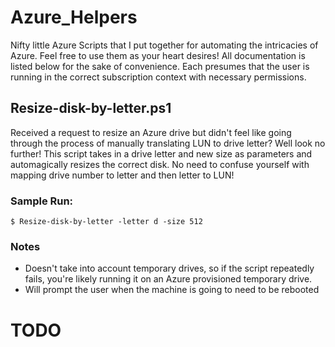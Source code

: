 # Azure_Helpers
Nifty little Azure Scripts that I put together for automating the intricacies of Azure. Feel free to use them as your heart desires! All documentation is listed below for the sake of convenience. Each presumes that the user is running in the correct subscription context with necessary permissions.

## Resize-disk-by-letter.ps1
Received a request to resize an Azure drive but didn't feel like going through the process of manually translating LUN to drive letter? Well look no further! This script takes in a drive letter and new size as parameters and automagically resizes the correct disk. No need to confuse yourself with mapping drive number to letter and then letter to LUN!

### Sample Run:
`$ Resize-disk-by-letter -letter d -size 512`

### Notes
- Doesn't take into account temporary drives, so if the script repeatedly fails, you're likely running it on an Azure provisioned temporary drive.
- Will prompt the user when the machine is going to need to be rebooted 

# TODO
